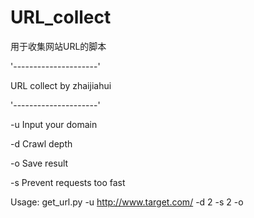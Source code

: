 ﻿# URL_collect
用于收集网站URL的脚本


'---------------------'

URL collect by zhaijiahui

'---------------------'


-u  Input your domain

-d  Crawl depth

-o  Save result

-s  Prevent requests too fast

Usage: get_url.py -u http://www.target.com/ -d 2 -s 2 -o
